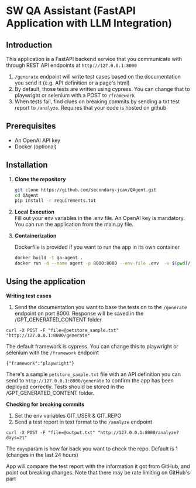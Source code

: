# SW QA Assistant (FastAPI Application with LLM Integration)

## Introduction

This application is a FastAPI backend service that you communicate with through REST API endpoints at `http://127.0.0.1:8000`
1) `/generate` endpoint will write test cases based on the documentation you send it (e.g. API definition or a page's html)
2) By default, those tests are written using cypress. You can change that to playwright or selenium with a POST to `/framework`
3) When tests fail, find clues on breaking commits by sending a txt test report to `/analyze`. Requires that your code is hosted on github

## Prerequisites

- An OpenAI API key
- Docker (optional)

## Installation

1. **Clone the repository**

   ```bash
   git clone https://github.com/secondary-jcav/QAgent.git
   cd QAgent
   pip install -r requirements.txt

2. **Local Execution**   
   Fill out your env variables in the .env file. An OpenAI key is mandatory.
   You can run the application from the main.py file.

3. **Containerization**
   
   Dockerfile is provided if you want to run the app in its own container
   ```bash
   docker build -t qa-agent .
   docker run -d --name agent -p 8000:8000 --env-file .env  -v $(pwd)/GPT_GENERATED_CONTENT:/usr/src/app/GPT_GENERATED_CONTENT qa-agent


## Using the application
**Writing test cases**

1. Send the documentation you want to base the tests on to the
   `/generate` endpoint on port 8000. Response will be saved in the /GPT_GENERATED_CONTENT folder

```
curl -X POST -F "file=@petstore_sample.txt" "http://127.0.0.1:8000/generate"
```

The default framework is cypress. You can change this to playwright or selenium with the `/framework` endpoint
```
{"framework":"playwright"}
```

There's a sample `petstore_sample.txt` file with an API definition you can send to `http://127.0.0.1:8000/generate` to confirm the app has been deployed correctly. Tests should be stored in the /GPT_GENERATED_CONTENT folder.

**Checking for breaking commits**

1. Set the env variables GIT_USER & GIT_REPO
2. Send a test report in text format to the `/analyze` endpoint

```
curl -X POST -F "file=@output.txt" "http://127.0.0.1:8000/analyze?days=21"
```
The `days`param is how far back you want to check the repo. Default is 1 (changes in the last 24 hours)

App will compare the test report with the information it got from GitHub, and point out
breaking changes. Note that there may be rate limiting on GitHub's part
